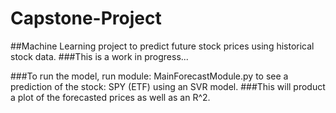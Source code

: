 # Capstone-Project
##Machine Learning project to predict future stock prices using historical stock data.
###This is a work in progress...

###To run the model, run module: MainForecastModule.py to see a prediction of the stock: SPY (ETF) using an SVR model. 
###This will product a plot of the forecasted prices as well as an R^2.
